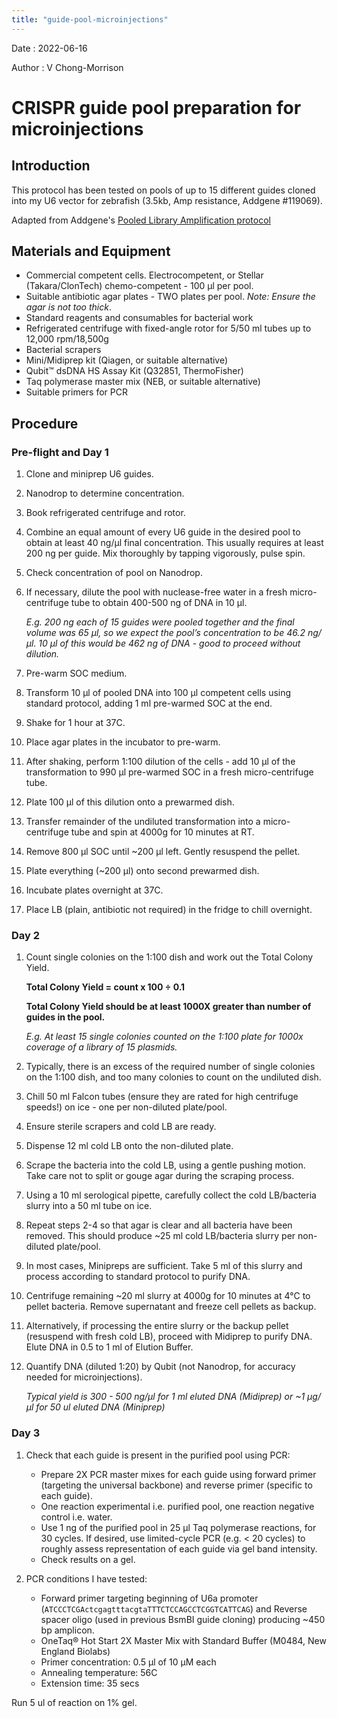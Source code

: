 ```yaml
---
title: "guide-pool-microinjections"
---
```


Date : 2022-06-16

Author : V Chong-Morrison

# CRISPR guide pool preparation for microinjections

## Introduction
This protocol has been tested on pools of up to 15 different guides cloned into my U6 vector for zebrafish (3.5kb, Amp resistance, Addgene #119069).

Adapted from Addgene's [Pooled Library Amplification protocol](https://www.addgene.org/protocols/pooled-library-amplification/)

## Materials and Equipment
- Commercial competent cells. Electrocompetent, or Stellar (Takara/ClonTech) chemo-competent - 100 µl per pool.
- Suitable antibiotic agar plates - TWO plates per pool. *Note: Ensure the agar is not too thick*.
- Standard reagents and consumables for bacterial work
- Refrigerated centrifuge with fixed-angle rotor for 5/50 ml tubes up to 12,000 rpm/18,500g
- Bacterial scrapers
- Mini/Midiprep kit (Qiagen, or suitable alternative)
- Qubit™ dsDNA HS Assay Kit (Q32851, ThermoFisher)
- Taq polymerase master mix (NEB, or suitable alternative)
- Suitable primers for PCR

## Procedure

### Pre-flight and Day 1

1. Clone and miniprep U6 guides.
2. Nanodrop to determine concentration.
3. Book refrigerated centrifuge and rotor.
4. Combine an equal amount of every U6 guide in the desired pool to obtain at least 40 ng/µl final concentration. This usually requires at least 200 ng per guide. Mix thoroughly by tapping vigorously, pulse spin.
5. Check concentration of pool on Nanodrop.
6. If necessary, dilute the pool with nuclease-free water in a fresh micro-centrifuge tube to obtain 400-500 ng of DNA in 10 µl.
   
   *E.g. 200 ng each of 15 guides were pooled together and the final volume was 65 µl, so we expect the pool’s concentration to be 46.2 ng/µl. 10 µl of this would be 462 ng of DNA - good to proceed without dilution.*

7. Pre-warm SOC medium.
8. Transform 10 µl of pooled DNA into 100 µl competent cells using standard protocol, adding 1 ml pre-warmed SOC at the end.
9. Shake for 1 hour at 37C.
10. Place agar plates in the incubator to pre-warm.
11. After shaking, perform 1:100 dilution of the cells - add 10 µl of the transformation to 990 µl pre-warmed SOC in a fresh micro-centrifuge tube.
12. Plate 100 µl of this dilution onto a prewarmed dish.
13. Transfer remainder of the undiluted transformation into a micro-centrifuge tube and spin at 4000g for 10 minutes at RT.
14. Remove 800 µl SOC until ~200 µl left. Gently resuspend the pellet.
15. Plate everything (~200 µl) onto second prewarmed dish.
16. Incubate plates overnight at 37C.
17. Place LB (plain, antibiotic not required) in the fridge to chill overnight.

### Day 2

1. Count single colonies on the 1:100 dish and work out the Total Colony Yield.

    **Total Colony Yield = count x 100 ÷ 0.1**
    
    **Total Colony Yield should be at least 1000X greater than number of guides in the pool.**
    
    *E.g. At least 15 single colonies counted on the 1:100 plate for 1000x coverage of a library of 15 plasmids.*

2. Typically, there is an excess of the required number of single colonies on the 1:100 dish, and too many colonies to count on the undiluted dish.
3. Chill 50 ml Falcon tubes (ensure they are rated for high centrifuge speeds!) on ice - one per non-diluted plate/pool.
4. Ensure sterile scrapers and cold LB are ready.
5. Dispense 12 ml cold LB onto the non-diluted plate.
6. Scrape the bacteria into the cold LB, using a gentle pushing motion. Take care not to split or gouge agar during the scraping process.
7. Using a 10 ml serological pipette, carefully collect the cold LB/bacteria slurry into a 50 ml tube on ice.
8. Repeat steps 2-4 so that agar is clear and all bacteria have been removed. This should produce ~25 ml cold LB/bacteria slurry per non-diluted plate/pool.
9. In most cases, Minipreps are sufficient. Take 5 ml of this slurry and process according to standard protocol to purify DNA.
10. Centrifuge remaining ~20 ml slurry at 4000g for 10 minutes at 4°C to pellet bacteria. Remove supernatant and freeze cell pellets as backup.
11. Alternatively, if processing the entire slurry or the backup pellet (resuspend with fresh cold LB), proceed with Midiprep to purify DNA. Elute DNA in 0.5 to 1 ml of Elution Buffer.
12. Quantify DNA (diluted 1:20) by Qubit (not Nanodrop, for accuracy needed for microinjections).

    *Typical yield is 300 - 500 ng/µl for 1 ml eluted DNA (Midiprep) or ~1 µg/µl for 50 ul eluted DNA (Miniprep)*

### Day 3

1. Check that each guide is present in the purified pool using PCR:

    - Prepare 2X PCR master mixes for each guide using forward primer (targeting the universal backbone) and reverse primer (specific to each guide).
    - One reaction experimental i.e. purified pool, one reaction negative control i.e. water.
    - Use 1 ng of the purified pool in 25 µl Taq polymerase reactions, for 30 cycles. If desired, use limited-cycle PCR (e.g. < 20 cycles) to roughly assess representation of each guide via gel band intensity.
    - Check results on a gel.

2. PCR conditions I have tested:

    - Forward primer targeting beginning of U6a promoter (`ATCCCTCGActcgagtttacgtaTTTCTCCAGCCTCGGTCATTCAG`) and Reverse spacer oligo (used in previous
BsmBI guide cloning) producing ~450 bp amplicon.
    - OneTaq® Hot Start 2X Master Mix with Standard Buffer (M0484, New England Biolabs)
    - Primer concentration: 0.5 µl of 10 µM each
    - Annealing temperature: 56C
    - Extension time: 35 secs

Run 5 ul of reaction on 1% gel.
